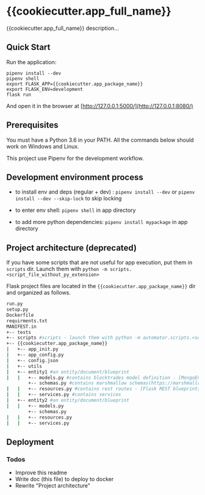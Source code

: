 # {{cookiecutter.app_full_name}}

{{cookiecutter.app_full_name}} description...

## Quick Start

Run the application:

    pipenv install --dev
    pipenv shell
    export FLASK_APP={{cookiecutter.app_package_name}}
    export FLASK_ENV=development
    flask run

And open it in the browser at [http://127.0.0.1:5000/](http://127.0.0.1:8080/)


## Prerequisites

You must have a Python 3.6 in your PATH.
All the commands below should work on Windows and Linux.

This project use Pipenv for the development workflow.

## Development environment process

 - to install env and deps (regular + dev) : `pipenv install --dev` or `pipenv install --dev --skip-lock` to skip locking

 - to enter env shell: `pipenv shell` in app directory

 - to add more python dependencies: `pipenv install mypackage` in app directory
 
 
## Project architecture (deprecated)
If you have some scripts that are not useful for app execution, put them in `scripts` dir. Launch them with `python -m scripts.<script_file_without_py_extension>`

Flask project files are located in the `{{cookiecutter.app_package_name}}` dir and organized as follows.
```sh
run.py
setup.py
Dockerfile
requirments.txt
MANIFEST.in
+-- tests
+-- scripts #scripts - launch them with python -m automator.scripts.<script_file_without_py_extension>
+-- {{cookiecutter.app_package_name}}
|   +-- app_init.py
|   +-- app_config.py
|   +-- config.json
|   +-- utils
|   +-- entity1 #an entity/document/blueprint
|   |   +-- models.py #contains blocktrades model definition - [MongoEngine Documents]
        +-- schemas.py #contains marshmallow schemas(https://marshmallow.readthedocs.io/en/3.0/api_reference.html)
|   |   +-- resources.py #contains rest routes - [Flask REST blueprints](https://flask-rest-api.readthedocs.io/en/stable/quickstart.html)
|   |   +-- services.py #contains services
|   +-- entity2 #an entity/document/blueprint
|   |   +-- models.py
        +-- schemas.py
|   |   +-- resources.py
|   |   +-- services.py
```

## Deployment

### Todos
- Improve this readme
- Write doc (this file) to deploy to docker
- Rewrite "Project architecture"
